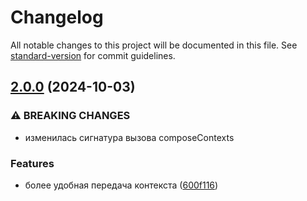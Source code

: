 # Changelog

All notable changes to this project will be documented in this file. See [standard-version](https://github.com/conventional-changelog/standard-version) for commit guidelines.

## [2.0.0](https://github.com/saneksa/react-context-composer/compare/v1.0.1...v2.0.0) (2024-10-03)


### ⚠ BREAKING CHANGES

* изменилась сигнатура вызова composeContexts

### Features

* более удобная передача контекста ([600f116](https://github.com/saneksa/react-context-composer/commit/600f1166585fb34613e9be18fa1744672330c1e0))
